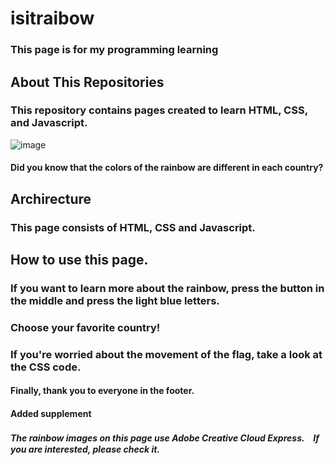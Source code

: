 # isitraibow
### This page is for my programming learning

## About This Repositories
### This repository contains pages created to learn HTML, CSS, and Javascript.
![image](https://user-images.githubusercontent.com/71498076/151884298-7da75b5b-c5ff-4837-b387-d3e9756352e2.png)
#### Did you know that the colors of the rainbow are different in each country?

## Archirecture
### This page consists of HTML, CSS and Javascript.

## How to use this page.
### If you want to learn more about the rainbow, press the button in the middle and press the light blue letters.
### Choose your favorite country!
### If you're worried about the movement of the flag, take a look at the CSS code.

#### Finally, thank you to everyone in the footer.

#### Added supplement
##### The rainbow images on this page use Adobe Creative Cloud Express.　If you are interested, please check it.
